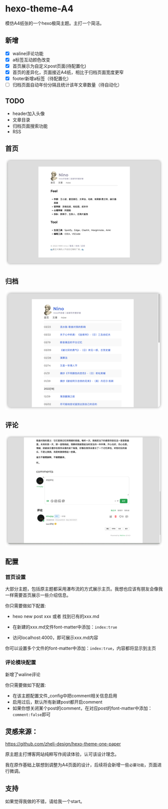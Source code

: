 # hexo-theme-A4
模仿A4纸张的一个hexo极简主题。主打一个简洁。

## 新增

- [x] waline评论功能
- [x] a标签互动颜色改变
- [x] 首页展示为自定义post页面(待配置化)
- [x] 首页的差异化，页面接近A4纸，相比于归档页面宽度更窄
- [x] footer新增a标签（待配置化）
- [ ] 归档页面自动年份分隔且统计该年文章数量（待自动化）

## TODO

- header加入头像
- 文章目录
- 归档页面搜索功能
- RSS

## 首页

![](/source/img/index.png)

## 归档

![](/source/img/archive.png)

## 评论

![](/source/img/comment.png)



## 配置

### 首页设置

大部分主题，包括原主题都采用瀑布流的方式展示主页。我想也应该有朋友会像我一样需要首页展示一些介绍信息。

你只需要做如下配置:

- hexo new post  xxx  或者 找到已有的xxx.md

- 在新建的xxx.md文件font-matter中添加：`index:true`

- 访问localhost:4000，即可展示xxx.md内容

  

你可以设置多个文件的font-matter中添加：`index:true`，内容都将显示到主页

### 评论模块配置

新增了waline评论

你只需要做如下配置:

- 在该主题配置文件_config中把comment相关信息启用
- 启用过后，默认所有新建post都开启comment
- 如果你想关闭某个post的comment，在对应post的font-matter中添加：`comment:false`即可


## 灵感来源：

https://github.com/zheli-design/hexo-theme-one-paper

原主题主打博客网站纯粹写作阅读体验，认可该设计理念。

我在原作基础上联想到调整为A4页面的设计，后续将会新增一些`必要功能`，页面进行微调。

## 支持

如果觉得我做的不错，请给我一个start。

